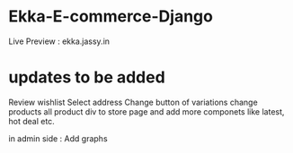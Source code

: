 # Ekka-E-commerce-Django

Live Preview :  ekka.jassy.in

# updates to be added

Review
wishlist
Select address
Change button of variations
change products all product div to store page and add more componets like latest, hot deal etc.

in admin side :
  Add graphs 
  


